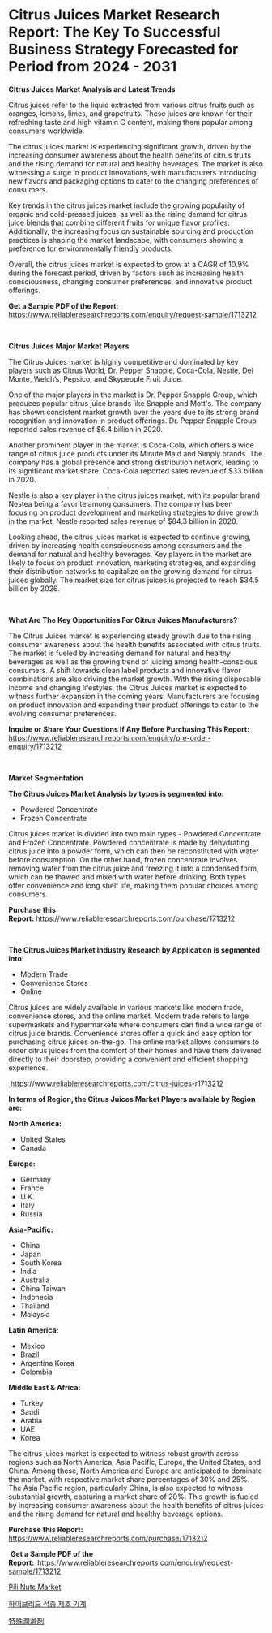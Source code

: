 <p><h1>Citrus Juices Market Research Report: The Key To Successful Business Strategy Forecasted for Period from 2024 - 2031</h1></p><p><strong>Citrus Juices Market Analysis and Latest Trends</strong></p>
<p><p>Citrus juices refer to the liquid extracted from various citrus fruits such as oranges, lemons, limes, and grapefruits. These juices are known for their refreshing taste and high vitamin C content, making them popular among consumers worldwide.</p><p>The citrus juices market is experiencing significant growth, driven by the increasing consumer awareness about the health benefits of citrus fruits and the rising demand for natural and healthy beverages. The market is also witnessing a surge in product innovations, with manufacturers introducing new flavors and packaging options to cater to the changing preferences of consumers.</p><p>Key trends in the citrus juices market include the growing popularity of organic and cold-pressed juices, as well as the rising demand for citrus juice blends that combine different fruits for unique flavor profiles. Additionally, the increasing focus on sustainable sourcing and production practices is shaping the market landscape, with consumers showing a preference for environmentally friendly products.</p><p>Overall, the citrus juices market is expected to grow at a CAGR of 10.9% during the forecast period, driven by factors such as increasing health consciousness, changing consumer preferences, and innovative product offerings.</p></p>
<p><strong>Get a Sample PDF of the Report:&nbsp;</strong> <a href="https://www.reliableresearchreports.com/enquiry/request-sample/1713212">https://www.reliableresearchreports.com/enquiry/request-sample/1713212</a></p>
<p>&nbsp;</p>
<p><strong>Citrus Juices Major Market Players</strong></p>
<p><p>The Citrus Juices market is highly competitive and dominated by key players such as Citrus World, Dr. Pepper Snapple, Coca-Cola, Nestle, Del Monte, Welch’s, Pepsico, and Skypeople Fruit Juice. </p><p>One of the major players in the market is Dr. Pepper Snapple Group, which produces popular citrus juice brands like Snapple and Mott's. The company has shown consistent market growth over the years due to its strong brand recognition and innovation in product offerings. Dr. Pepper Snapple Group reported sales revenue of $6.4 billion in 2020.</p><p>Another prominent player in the market is Coca-Cola, which offers a wide range of citrus juice products under its Minute Maid and Simply brands. The company has a global presence and strong distribution network, leading to its significant market share. Coca-Cola reported sales revenue of $33 billion in 2020.</p><p>Nestle is also a key player in the citrus juices market, with its popular brand Nestea being a favorite among consumers. The company has been focusing on product development and marketing strategies to drive growth in the market. Nestle reported sales revenue of $84.3 billion in 2020.</p><p>Looking ahead, the citrus juices market is expected to continue growing, driven by increasing health consciousness among consumers and the demand for natural and healthy beverages. Key players in the market are likely to focus on product innovation, marketing strategies, and expanding their distribution networks to capitalize on the growing demand for citrus juices globally. The market size for citrus juices is projected to reach $34.5 billion by 2026.</p></p>
<p>&nbsp;</p>
<p><strong>What Are The Key Opportunities For Citrus Juices Manufacturers?</strong></p>
<p><p>The Citrus Juices market is experiencing steady growth due to the rising consumer awareness about the health benefits associated with citrus fruits. The market is fueled by increasing demand for natural and healthy beverages as well as the growing trend of juicing among health-conscious consumers. A shift towards clean label products and innovative flavor combinations are also driving the market growth. With the rising disposable income and changing lifestyles, the Citrus Juices market is expected to witness further expansion in the coming years. Manufacturers are focusing on product innovation and expanding their product offerings to cater to the evolving consumer preferences.</p></p>
<p><strong>Inquire or Share Your Questions If Any Before Purchasing This Report:</strong> <a href="https://www.reliableresearchreports.com/enquiry/pre-order-enquiry/1713212">https://www.reliableresearchreports.com/enquiry/pre-order-enquiry/1713212</a></p>
<p>&nbsp;</p>
<p><strong>Market Segmentation</strong></p>
<p><strong>The Citrus Juices Market Analysis by types is segmented into:</strong></p>
<p><ul><li>Powdered Concentrate</li><li>Frozen Concentrate</li></ul></p>
<p><p>Citrus juices market is divided into two main types - Powdered Concentrate and Frozen Concentrate. Powdered concentrate is made by dehydrating citrus juice into a powder form, which can then be reconstituted with water before consumption. On the other hand, frozen concentrate involves removing water from the citrus juice and freezing it into a condensed form, which can be thawed and mixed with water before drinking. Both types offer convenience and long shelf life, making them popular choices among consumers.</p></p>
<p><strong>Purchase this Report:&nbsp;</strong><a href="https://www.reliableresearchreports.com/purchase/1713212">https://www.reliableresearchreports.com/purchase/1713212</a></p>
<p>&nbsp;</p>
<p><strong>The Citrus Juices Market Industry Research by Application is segmented into:</strong></p>
<p><ul><li>Modern Trade</li><li>Convenience Stores</li><li>Online</li></ul></p>
<p><p>Citrus juices are widely available in various markets like modern trade, convenience stores, and the online market. Modern trade refers to large supermarkets and hypermarkets where consumers can find a wide range of citrus juice brands. Convenience stores offer a quick and easy option for purchasing citrus juices on-the-go. The online market allows consumers to order citrus juices from the comfort of their homes and have them delivered directly to their doorstep, providing a convenient and efficient shopping experience.</p></p>
<p><a href="https://www.reliableresearchreports.com/citrus-juices-r1713212">&nbsp;https://www.reliableresearchreports.com/citrus-juices-r1713212</a></p>
<p><strong>In terms of Region, the Citrus Juices Market Players available by Region are:</strong></p>
<p>
    <p> <strong> North America: </strong>
        <ul>
            <li>United States</li>
            <li>Canada</li>
        </ul>
        </p> 
    <p> <strong> Europe: </strong>
        <ul>
            <li>Germany</li>
            <li>France</li>
            <li>U.K.</li>
            <li>Italy</li>
            <li>Russia</li>
        </ul>
        </p> 
    <p> <strong> Asia-Pacific: </strong>
        <ul>
            <li>China</li>
            <li>Japan</li>
            <li>South Korea</li>
            <li>India</li>
            <li>Australia</li>
            <li>China Taiwan</li>
            <li>Indonesia</li>
            <li>Thailand</li>
            <li>Malaysia</li>
        </ul>
        </p> 
    <p> <strong> Latin America: </strong>
        <ul>
            <li>Mexico</li>
            <li>Brazil</li>
            <li>Argentina Korea</li>
            <li>Colombia</li>
        </ul>
        </p> 
    <p> <strong> Middle East & Africa: </strong>
        <ul>
            <li>Turkey</li>
            <li>Saudi</li>
            <li>Arabia</li>
            <li>UAE</li>
            <li>Korea</li>
        </ul>
    </p>
    </p>
<p><p>The citrus juices market is expected to witness robust growth across regions such as North America, Asia Pacific, Europe, the United States, and China. Among these, North America and Europe are anticipated to dominate the market, with respective market share percentages of 30% and 25%. The Asia Pacific region, particularly China, is also expected to witness substantial growth, capturing a market share of 20%. This growth is fueled by increasing consumer awareness about the health benefits of citrus juices and the rising demand for natural and healthy beverage options.</p></p>
<p><strong>Purchase this Report: </strong><a href="https://www.reliableresearchreports.com/purchase/1713212">https://www.reliableresearchreports.com/purchase/1713212</a></p>
<p>&nbsp;<strong>Get a Sample PDF of the Report:&nbsp;&nbsp;</strong><a href="https://www.reliableresearchreports.com/enquiry/request-sample/1713212">https://www.reliableresearchreports.com/enquiry/request-sample/1713212</a></p>
<p><strong></strong></p>
<p><p><a href="https://github.com/nicholepatriciadoylenwnrjr0/Market-Research-Report-List-1/blob/main/pili-nuts-market.md">Pili Nuts Market</a></p><p><a href="https://medium.com/@hettiestehr/2024%EB%85%84%EB%B6%80%ED%84%B0-2031%EB%85%84%EA%B9%8C%EC%A7%80%EC%9D%98-%ED%95%98%EC%9D%B4%EB%B8%8C%EB%A6%AC%EB%93%9C-%EC%B2%A8%EA%B0%80-%EC%A0%9C%EC%A1%B0-%EA%B8%B0%EA%B3%84-%EC%8B%9C%EC%9E%A5-%EB%B6%84%EC%84%9D-%EB%B0%8F-%ED%81%AC%EA%B8%B0-%EC%98%88%EC%B8%A1-1b913cb3d915">하이브리드 적층 제조 기계</a></p><p><a href="https://github.com/DonaldShaw1965/Market-Research-Report-List-1/blob/main/779152418073.md">特殊潤滑剤</a></p></p>